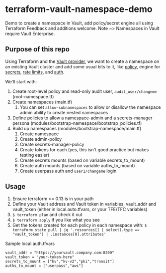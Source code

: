 # terraform-vault-namespace-demo
Demo to create a namespace in Vault, add policy/secret engine all using Terraform
Feedback and additions welcome. 
Note ~> Namespaces in Vault require Vault Enterprise. 

## Purpose of this repo

Using Terraform and the [Vault provider](https://registry.terraform.io/providers/hashicorp/vault/latest), we want to create a namespace on an existing Vault cluster and add some usual bits to it, like [policy](https://www.vaultproject.io/docs/concepts/policies), engine for [secrets](https://www.vaultproject.io/docs/secrets), [rate limits](https://www.vaultproject.io/docs/concepts/resource-quotas#rate-limit-quotas), and [auth](https://www.vaultproject.io/docs/auth). 

We'll start with: 

1. Create root-level policy and read-only audit user, `audit_user/changeme` (root-namespace.tf)
1. Create namespaces (main.tf)
   1. You can set `allow-subnamespaces` to allow or disallow the namespace admin ability to create nested namespaces
1. Define policies to allow a namespace-admin and a secrets-manager persona (modules/bootstrap-namespace/bootstrap_policies.tf)
1. Build up namespaces (modules/bootstrap-namespace/main.tf)
   1. Create namespace
   1. Create admin-policy
   1. Create secrets-manager-policy
   1. Create tokens for each (yes, this isn't good practice but makes testing easier)
   1. Create secrets mounts (based on variable secrets_to_mount)
   1. Create auth mounts (based on variable auths_to_mount)
   1. Create userpass auth and `user1/changeme` login

## Usage

1. Ensure terraform >= 0.13 is in your path
1. Define your Vault address and Vault token in variables, vault_addr and vault_token (either in local.auto.tfvars, or your TFE/TFC variables)
1. `$ terraform plan` and check it out
1. `$ terraform apply` if you like what you see
1. Get the tokens created for each policy in each namespace with: `$ terraform state pull | jq '.resources[] | select(.type == "vault_token") | .instances[0].attributes'` 


Sample local.auth.tfvars
```
vault_addr = "https://yourvault.company.com:8200"
vault_token = "your-token-here"
secrets_to_mount = ["kv","kv-v2","pki","transit"]
auths_to_mount = ["userpass","aws"]
```
